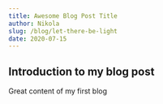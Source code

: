 ```yaml
---
title: Awesome Blog Post Title
author: Nikola
slug: /blog/let-there-be-light
date: 2020-07-15
---
```


## Introduction to my blog post

Great content of my first blog